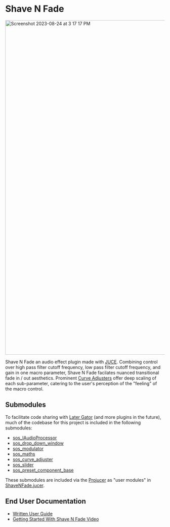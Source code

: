 # Shave N Fade

<img width="1053" alt="Screenshot 2023-08-24 at 3 17 17 PM" src="https://github.com/MasonSelf/SynthsOfSelf_ShaveNFade/assets/55724853/828f3241-6af2-440b-862b-ef58a6a53965">

Shave N Fade an audio effect plugin made with [JUCE](https://github.com/juce-framework/JUCE).
Combining control over high pass filter cutoff frequency, low pass filter cutoff frequency, and gain 
in one macro parameter, Shave N Fade facilates nuanced transitional fade in / out aesthetics.
Prominent [Curve Adjusters](https://github.com/MasonSelf/sos_curve_adjuster) offer deep scaling of each sub-parameter, catering to the
user's perception of the "feeling" of the macro control.
## Submodules

To facilitate code sharing with [Later Gator](https://github.com/MasonSelf/SynthsOfSelf_LaterGator) 
(and more plugins in the future), much of the codebase for this project is 
included in the following submodules:
* [sos_IAudioProcessor](https://github.com/MasonSelf/sos_IAudioProcessor)
* [sos_drop_down_window](https://github.com/MasonSelf/sos_drop_down_window)
* [sos_modulator](https://github.com/MasonSelf/sos_modulator)
* [sos_maths](https://github.com/MasonSelf/sos_maths)
* [sos_curve_adjuster](https://github.com/MasonSelf/sos_curve_adjuster)
* [sos_slider](https://github.com/MasonSelf/sos_sliders)
* [sos_preset_component_base](https://github.com/MasonSelf/sos_preset_component_base)

These submodules are included via the [Projucer](https://docs.juce.com/master/tutorial_new_projucer_project.html) as 
"user modules" in [ShaveNFade.jucer](https://github.com/MasonSelf/SynthsOfSelf_ShaveNFade/blob/main/ShaveNFade.jucer).

## End User Documentation

* [Written User Guide](https://www.masonself.com/shave-n-fade-manual)
* [Getting Started With Shave N Fade Video](https://youtu.be/bpdqnYLYeSA?si=Cu8Pf6Jlh2fLtvQu)





